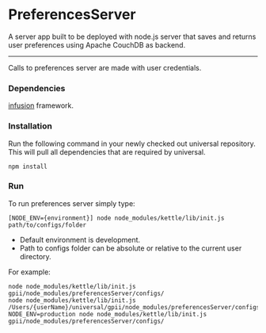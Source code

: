 PreferencesServer
===

A server app built to be deployed with node.js server that saves and returns user preferences using Apache CouchDB as backend.

---
Calls to preferences server are made with user credentials.

### Dependencies

[infusion](https://github.com/fluid-project/infusion) framework.

### Installation

Run the following command in your newly checked out universal repository. This
will pull all dependencies that are required by universal.

    npm install

### Run

To run preferences server simply type:

    [NODE_ENV={environment}] node node_modules/kettle/lib/init.js path/to/configs/folder

- Default environment is development.
- Path to configs folder can be absolute or relative to the current user directory.

For example:

    node node_modules/kettle/lib/init.js gpii/node_modules/preferencesServer/configs/
    node node_modules/kettle/lib/init.js /Users/{userName}/universal/gpii/node_modules/preferencesServer/configs/
    NODE_ENV=production node node_modules/kettle/lib/init.js gpii/node_modules/preferencesServer/configs/